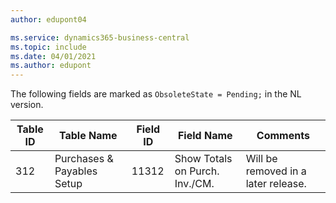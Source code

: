 ```yaml
---
author: edupont04

ms.service: dynamics365-business-central
ms.topic: include
ms.date: 04/01/2021
ms.author: edupont
---
```

The following fields are marked as `ObsoleteState = Pending;` in the NL version.

|Table ID|Table Name|Field ID|Field Name|Comments|
|--------|--------|--------|--------|--------|
|312|Purchases & Payables Setup|11312|Show Totals on Purch. Inv./CM.|Will be removed in a later release.|
